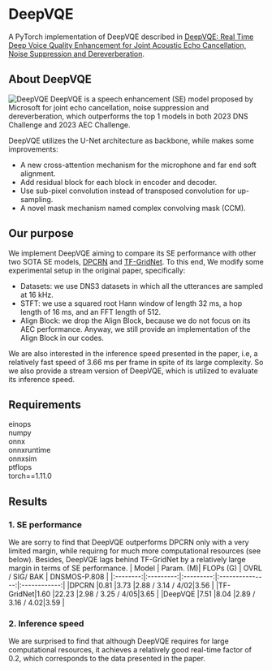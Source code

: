 # DeepVQE
A PyTorch implementation of DeepVQE described in [DeepVQE: Real Time Deep Voice Quality Enhancement for Joint Acoustic Echo Cancellation, Noise Suppression and Dereverberation](https://arxiv.org/pdf/2306.03177.pdf).

## About DeepVQE
![DeepVQE](https://github.com/Xiaobin-Rong/deepvqe/blob/main/pictures/DeepVQE.PNG)
DeepVQE is a speech enhancement (SE) model proposed by Microsoft for joint echo cancellation, noise suppression and dereverberation, which outperforms the top 1 models in both 2023 DNS Challenge and 2023 AEC Challenge.

DeepVQE utilizes the U-Net architecture as backbone, while makes some improvements:
* A new cross-attention mechanism for the microphone and far end soft alignment.
* Add residual block for each block in encoder and decoder.
* Use sub-pixel convolution instead of transposed convolution for up-sampling.
* A novel mask mechanism named complex convolving mask (CCM).

## Our purpose
We implement DeepVQE aiming to compare its SE performance with other two SOTA SE models, [DPCRN](https://arxiv.org/pdf/2107.05429.pdf) and [TF-GridNet](https://arxiv.org/pdf/2211.12433.pdf). To this end, We modify some experimental setup in the original paper, specifically:
* Datasets: we use DNS3 datasets in which all the utterances are sampled at 16 kHz.
* STFT: we use a squared root Hann window of length 32 ms, a hop length of 16 ms, and an FFT length of 512.
* Align Block: we drop the Align Block, because we do not focus on its AEC performance. Anyway, we still provide an implementation of the Align Block in our codes.

We are also interested in the inference speed presented in the paper, i.e, a relatively fast speed of 3.66 ms per frame in spite of its large complexity. So we also provide a stream version of DeepVQE, which is utilized to evaluate its inference speed.

## Requirements
einops <br/>
numpy<br/>
onnx<br/>
onnxruntime<br/>
onnxsim<br/>
ptflops<br/>
torch==1.11.0<br/>

## Results
### 1. SE performance
We are sorry to find that DeepVQE outperforms DPCRN only with a very limited margin, while requirng for much more computational resources (see below). Besides, DeepVQE lags behind TF-GridNet by a relatively large margin in terms of SE performance.
| Model    | Param. (M)| FLOPs (G) | OVRL / SIG/ BAK | DNSMOS-P.808 |
|:--------:|:---------:|:---------:|:---------------:|:------------:|
|DPCRN     |0.81       |3.73       |2.88 / 3.14 / 4/02|3.56         |
|TF-GridNet|1.60       |22.23      |2.98 / 3.25 / 4/05|3.65         |
|DeepVQE   |7.51       |8.04       |2.89 / 3.16 / 4.02|3.59         |


### 2. Inference speed 
We are surprised to find that although DeepVQE requires for large computational resources, it achieves a relatively good real-time factor of 0.2, which corresponds to the data presented in the paper. 

